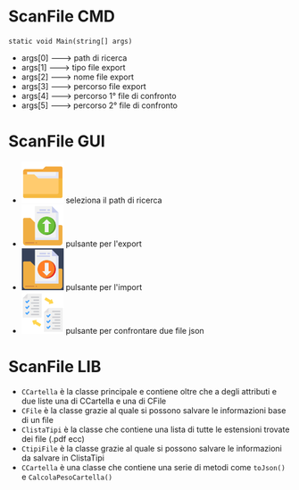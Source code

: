# ScanFile CMD

```
static void Main(string[] args)
```
- args[0] ---> path di ricerca
- args[1] ---> tipo file export
- args[2] ---> nome file export
- args[3] ---> percorso file export
- args[4] ---> percorso 1° file di confronto
- args[5] ---> percorso 2° file di confronto


# ScanFile GUI
- <img src="ScanFileGUI/ScanFile/file.png" width="75" height="75"> seleziona il path di ricerca
- <img src="ScanFileGUI/ScanFile/export.png" width="75" height="75"> pulsante per l'export
- <img src="ScanFileGUI/ScanFile/import.png" width="75" height="75"> pulsante per l'import
- <img src="ScanFileGUI/ScanFile/compare.png" width="75" height="75"> pulsante per confrontare due file json


# ScanFile LIB
- `CCartella` è la classe principale e contiene oltre che a degli attributi e due liste una di CCartella e una di CFile
- `CFile` è la classe grazie al quale si possono salvare le informazioni base di un file
- `ClistaTipi` è la classe che contiene una lista di tutte le estensioni trovate dei file (.pdf ecc)
- `CtipiFile` è la classe grazie al quale si possono salvare le informazioni da salvare in ClistaTipi
- `CCartella` è una classe che contiene una serie di metodi come `toJson()` e `CalcolaPesoCartella()`
